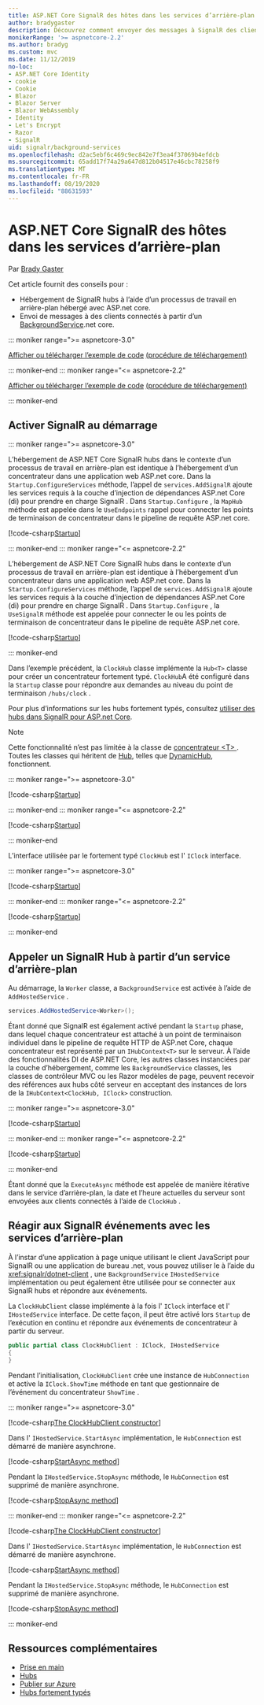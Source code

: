 ```yaml
---
title: ASP.NET Core SignalR des hôtes dans les services d’arrière-plan
author: bradygaster
description: Découvrez comment envoyer des messages à SignalR des clients à partir de classes BackgroundService .net core.
monikerRange: '>= aspnetcore-2.2'
ms.author: bradyg
ms.custom: mvc
ms.date: 11/12/2019
no-loc:
- ASP.NET Core Identity
- cookie
- Cookie
- Blazor
- Blazor Server
- Blazor WebAssembly
- Identity
- Let's Encrypt
- Razor
- SignalR
uid: signalr/background-services
ms.openlocfilehash: d2ac5ebf6c469c9ec842e7f3ea4f37069b4efdcb
ms.sourcegitcommit: 65add17f74a29a647d812b04517e46cbc78258f9
ms.translationtype: MT
ms.contentlocale: fr-FR
ms.lasthandoff: 08/19/2020
ms.locfileid: "88631593"
---
```

# <a name="host-aspnet-core-no-locsignalr-in-background-services"></a>ASP.NET Core SignalR des hôtes dans les services d’arrière-plan

Par [Brady Gaster](https://twitter.com/bradygaster)

Cet article fournit des conseils pour :

* Hébergement de SignalR hubs à l’aide d’un processus de travail en arrière-plan hébergé avec ASP.net core.
* Envoi de messages à des clients connectés à partir d’un [BackgroundService](xref:Microsoft.Extensions.Hosting.BackgroundService).net core.

::: moniker range=">= aspnetcore-3.0"

[Afficher ou télécharger l’exemple de code](https://github.com/dotnet/AspNetCore.Docs/tree/master/aspnetcore/signalr/background-service/samples/3.x) [(procédure de téléchargement)](xref:index#how-to-download-a-sample)

::: moniker-end
::: moniker range="<= aspnetcore-2.2"

[Afficher ou télécharger l’exemple de code](https://github.com/dotnet/AspNetCore.Docs/tree/master/aspnetcore/signalr/background-service/samples/2.2) [(procédure de téléchargement)](xref:index#how-to-download-a-sample)

::: moniker-end

## <a name="enable-no-locsignalr-in-startup"></a>Activer SignalR au démarrage

::: moniker range=">= aspnetcore-3.0"

L’hébergement de ASP.NET Core SignalR hubs dans le contexte d’un processus de travail en arrière-plan est identique à l’hébergement d’un concentrateur dans une application web ASP.net core. Dans la `Startup.ConfigureServices` méthode, l’appel de `services.AddSignalR` ajoute les services requis à la couche d’injection de dépendances ASP.net Core (di) pour prendre en charge SignalR . Dans `Startup.Configure` , la `MapHub` méthode est appelée dans le `UseEndpoints` rappel pour connecter les points de terminaison de concentrateur dans le pipeline de requête ASP.net core.

[!code-csharp[Startup](background-service/samples/3.x/Server/Startup.cs?name=Startup)]

::: moniker-end
::: moniker range="<= aspnetcore-2.2"

L’hébergement de ASP.NET Core SignalR hubs dans le contexte d’un processus de travail en arrière-plan est identique à l’hébergement d’un concentrateur dans une application web ASP.net core. Dans la `Startup.ConfigureServices` méthode, l’appel de `services.AddSignalR` ajoute les services requis à la couche d’injection de dépendances ASP.net Core (di) pour prendre en charge SignalR . Dans `Startup.Configure` , la `UseSignalR` méthode est appelée pour connecter le ou les points de terminaison de concentrateur dans le pipeline de requête ASP.net core.

[!code-csharp[Startup](background-service/samples/2.2/Server/Startup.cs?name=Startup)]

::: moniker-end

Dans l’exemple précédent, la `ClockHub` classe implémente la `Hub<T>` classe pour créer un concentrateur fortement typé. `ClockHub`A été configuré dans la `Startup` classe pour répondre aux demandes au niveau du point de terminaison `/hubs/clock` .

Pour plus d’informations sur les hubs fortement typés, consultez [utiliser des hubs dans SignalR pour ASP.net Core](xref:signalr/hubs#strongly-typed-hubs).

> [!NOTE]
> Cette fonctionnalité n’est pas limitée à la classe de [concentrateur \<T> ](xref:Microsoft.AspNetCore.SignalR.Hub`1) . Toutes les classes qui héritent de [Hub](xref:Microsoft.AspNetCore.SignalR.Hub), telles que [DynamicHub](xref:Microsoft.AspNetCore.SignalR.DynamicHub), fonctionnent.

::: moniker range=">= aspnetcore-3.0"

[!code-csharp[Startup](background-service/samples/3.x/Server/ClockHub.cs?name=ClockHub)]

::: moniker-end
::: moniker range="<= aspnetcore-2.2"

[!code-csharp[Startup](background-service/samples/2.2/Server/ClockHub.cs?name=ClockHub)]

::: moniker-end

L’interface utilisée par le fortement typé `ClockHub` est l' `IClock` interface.

::: moniker range=">= aspnetcore-3.0"

[!code-csharp[Startup](background-service/samples/3.x/HubServiceInterfaces/IClock.cs?name=IClock)]

::: moniker-end
::: moniker range="<= aspnetcore-2.2"

[!code-csharp[Startup](background-service/samples/2.2/HubServiceInterfaces/IClock.cs?name=IClock)]

::: moniker-end

## <a name="call-a-no-locsignalr-hub-from-a-background-service"></a>Appeler un SignalR Hub à partir d’un service d’arrière-plan

Au démarrage, la `Worker` classe, a `BackgroundService` est activée à l’aide de `AddHostedService` .

```csharp
services.AddHostedService<Worker>();
```

Étant donné que SignalR est également activé pendant la `Startup` phase, dans lequel chaque concentrateur est attaché à un point de terminaison individuel dans le pipeline de requête HTTP de ASP.net Core, chaque concentrateur est représenté par un `IHubContext<T>` sur le serveur. À l’aide des fonctionnalités DI de ASP.NET Core, les autres classes instanciées par la couche d’hébergement, comme les `BackgroundService` classes, les classes de contrôleur MVC ou les Razor modèles de page, peuvent recevoir des références aux hubs côté serveur en acceptant des instances de lors de la `IHubContext<ClockHub, IClock>` construction.

::: moniker range=">= aspnetcore-3.0"

[!code-csharp[Startup](background-service/samples/3.x/Server/Worker.cs?name=Worker)]

::: moniker-end
::: moniker range="<= aspnetcore-2.2"

[!code-csharp[Startup](background-service/samples/2.2/Server/Worker.cs?name=Worker)]

::: moniker-end

Étant donné que la `ExecuteAsync` méthode est appelée de manière itérative dans le service d’arrière-plan, la date et l’heure actuelles du serveur sont envoyées aux clients connectés à l’aide de `ClockHub` .

## <a name="react-to-no-locsignalr-events-with-background-services"></a>Réagir aux SignalR événements avec les services d’arrière-plan

À l’instar d’une application à page unique utilisant le client JavaScript pour SignalR ou une application de bureau .net, vous pouvez utiliser le à l’aide du <xref:signalr/dotnet-client> , une `BackgroundService` `IHostedService` implémentation ou peut également être utilisée pour se connecter aux SignalR hubs et répondre aux événements.

La `ClockHubClient` classe implémente à la fois l' `IClock` interface et l' `IHostedService` interface. De cette façon, il peut être activé lors `Startup` de l’exécution en continu et répondre aux événements de concentrateur à partir du serveur.

```csharp
public partial class ClockHubClient : IClock, IHostedService
{
}
```

Pendant l’initialisation, `ClockHubClient` crée une instance de `HubConnection` et active la `IClock.ShowTime` méthode en tant que gestionnaire de l’événement du concentrateur `ShowTime` .

::: moniker range=">= aspnetcore-3.0"

[!code-csharp[The ClockHubClient constructor](background-service/samples/3.x/Clients.ConsoleTwo/ClockHubClient.cs?name=ClockHubClientCtor)]

Dans l' `IHostedService.StartAsync` implémentation, le `HubConnection` est démarré de manière asynchrone.

[!code-csharp[StartAsync method](background-service/samples/3.x/Clients.ConsoleTwo/ClockHubClient.cs?name=StartAsync)]

Pendant la `IHostedService.StopAsync` méthode, le `HubConnection` est supprimé de manière asynchrone.

[!code-csharp[StopAsync method](background-service/samples/3.x/Clients.ConsoleTwo/ClockHubClient.cs?name=StopAsync)]

::: moniker-end
::: moniker range="<= aspnetcore-2.2"

[!code-csharp[The ClockHubClient constructor](background-service/samples/2.2/Clients.ConsoleTwo/ClockHubClient.cs?name=ClockHubClientCtor)]

Dans l' `IHostedService.StartAsync` implémentation, le `HubConnection` est démarré de manière asynchrone.

[!code-csharp[StartAsync method](background-service/samples/2.2/Clients.ConsoleTwo/ClockHubClient.cs?name=StartAsync)]

Pendant la `IHostedService.StopAsync` méthode, le `HubConnection` est supprimé de manière asynchrone.

[!code-csharp[StopAsync method](background-service/samples/2.2/Clients.ConsoleTwo/ClockHubClient.cs?name=StopAsync)]

::: moniker-end

## <a name="additional-resources"></a>Ressources complémentaires

* [Prise en main](xref:tutorials/signalr)
* [Hubs](xref:signalr/hubs)
* [Publier sur Azure](xref:signalr/publish-to-azure-web-app)
* [Hubs fortement typés](xref:signalr/hubs#strongly-typed-hubs)
